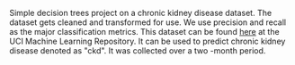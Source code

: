 Simple decision trees project on a chronic kidney disease dataset. The dataset gets cleaned and transformed for use. We use precision and recall as the major classification metrics. This dataset can be found [here](https://archive.ics.uci.edu/ml/datasets/chronic_kidney_disease) at the UCI Machine Learning Repository. It can be used to predict chronic kidney disease denoted as "ckd". It was collected over a two -month period.
